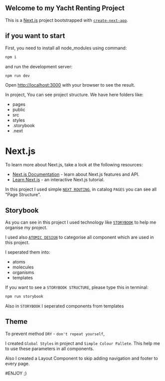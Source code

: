 ## Welcome to my Yacht Renting Project

This is a [Next.js](https://nextjs.org/) project bootstrapped with [`create-next-app`](https://github.com/vercel/next.js/tree/canary/packages/create-next-app).

## if you want to start

First, you need to install all node_modules using command:

```bash
npm i
```

and run the development server:

```bash
npm run dev
```

Open [http://localhost:3000](http://localhost:3000) with your browser to see the result.

In project, You can see project structure. We have here folders like: 
- pages
- public
- src
- styles
- .storybook
- .next


# Next.js
To learn more about Next.js, take a look at the following resources:

- [Next.js Documentation](https://nextjs.org/docs) - learn about Next.js features and API.
- [Learn Next.js](https://nextjs.org/learn) - an interactive Next.js tutorial.

In this project I used simple [`NEXT ROUTING`](https://nextjs.org/docs/routing/introduction), in catalog `PAGES` you can see all "Page Structure".


## Storybook
As you can see in this project I used technology like [`STORYBOOK`](https://storybook.js.org/) to help me organise my project.

I used also [`ATOMIC DESIGN`](https://bradfrost.com/blog/post/atomic-web-design/) to categorise all component which are used in this project.

I seperated them into:
- atoms
- molecules
- organisms
- templates


If you want to see a `STORYBOOK STRUCTURE`, please type this in terminal: 

```bash
npm run storybook
```

Also in `STORYBOOK` I seperated components from templates  


## Theme

To prevent method `DRY` - `don't repeat yourself`, 

I created `Global Styles` in project and `Simple Colour Pallete`. This help me to use these parameters in all components.

Also I created a Layout Component to skip adding navigation and footer to every page.

#ENJOY ;)




